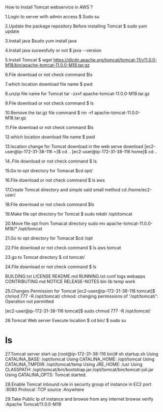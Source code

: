 How to Install Tomcat webservice in AWS ?

1.Login  to server with admin access
$ Sudo su

2.Update the package repository  Before installing Tomcat
$ sudo yum update

3.Install java 
$sudo yum install java

4.Install java suceesfully or not 
$ java --version

5.Install Tomcat 
$ wget https://dlcdn.apache.org/tomcat/tomcat-11/v11.0.0-M18/bin/apache-tomcat-11.0.0-M18.tar.gz

6.File download or not check command
$ls

7.which location download file name 
$ pwd

8.unzip file name for Tomcat 
tar -zxvf apache-tomcat-11.0.0-M18.tar.gz

9.File download or not check command
$ ls

10.Remove the tar.gz file command
$ rm -rf apache-tomcat-11.0.0-M18.tar.gz

11.File download or not check command
$ls

12.which location download file name 
$ pwd

13.location change for Tomcat download in the web serve download
[ec2-user@ip-172-31-38-116 ~]$ cd ..
[ec2-user@ip-172-31-38-116 home]$ cd ..

14..File download or not check command
$ ls

15.Go to opt directory for Tomacat
$cd opt/

16.File download or not check command
$ ls
aws

17.Create Tomcat directory and simple said small method 
cd  /home/ec2-user/

18.File download or not check command
$ls

19.Make file opt directory for Tomcat 
$ sudo mkdir  /opt/tomcat

20.Move file opt from Tomacat directory
sudo mv apache-tomcat-11.0.0-M18/* /opt/tomcat

21.Go to opt directory for Tomacat
$cd /opt

22.File download or not check command
$ ls
aws  tomcat

23.go to Tomcat directory
$ cd tomcat/

24.File download or not check command
$ ls

BUILDING.txt     LICENSE  README.md      RUNNING.txt  conf  logs  webapps
CONTRIBUTING.md  NOTICE   RELEASE-NOTES  bin          lib   temp  work


25.Changes Permission for Tomcat 
[ec2-user@ip-172-31-38-116 tomcat]$ chmod 777 -R /opt/tomcat/
chmod: changing permissions of '/opt/tomcat/': Operation not permitted

[ec2-user@ip-172-31-38-116 tomcat]$ sudo chmod 777 -R /opt/tomcat/

26.Tomcat Web server Execute location
 $ cd bin/
 $ sudo su
# ls
 
27.Tomcat server start up 
[root@ip-172-31-38-116 bin]# sh startup.sh
Using CATALINA_BASE:   /opt/tomcat
Using CATALINA_HOME:   /opt/tomcat
Using CATALINA_TMPDIR: /opt/tomcat/temp
Using JRE_HOME:        /usr
Using CLASSPATH:       /opt/tomcat/bin/bootstrap.jar:/opt/tomcat/bin/tomcat-juli.jar
Using CATALINA_OPTS:
Tomcat started.

28.Enable Tomcat inbound rule in security group of instance in EC2
port :8080
Protocal :TCP 
source :Anywhere

29.Take Public Ip of instance and browse from any internet browse
verify :Apache Tomcat/11.0.0-M18








